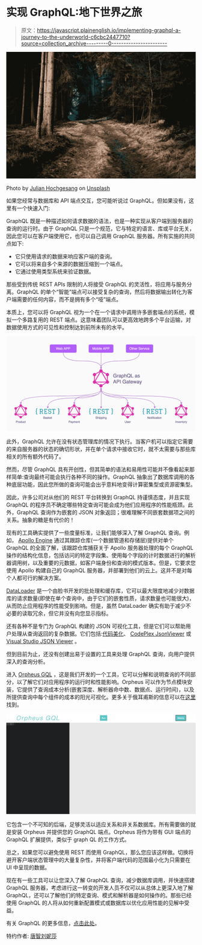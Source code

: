 # 实现 GraphQL:地下世界之旅

> 原文：<https://javascript.plainenglish.io/implementing-graphql-a-journey-to-the-underworld-c6cbc2447710?source=collection_archive---------0----------------------->

![](img/0284c5157b0fe476b5a72eb9930c0710.png)

Photo by [Julian Hochgesang](https://unsplash.com/@julianhochgesang?utm_source=medium&utm_medium=referral) on [Unsplash](https://unsplash.com?utm_source=medium&utm_medium=referral)

如果您经常与数据库和 API 端点交互，您可能听说过 GraphQL。但如果没有，这里有一个快速入门:

GraphQL 既是一种描述如何请求数据的语法，也是一种实现从客户端到服务器的查询的运行时。由于 GraphQL 只是一个规范，它与特定的语言、库或平台无关，因此您可以在客户端使用它，也可以自己调用 GraphQL 服务器。所有实施的共同点如下:

*   它只使用请求的数据来响应客户端的查询。
*   它可以将来自多个来源的数据压缩到一个端点。
*   它通过使用类型系统来验证数据。

那些受到传统 REST APIs 限制的人将接受 GraphQL 的灵活性，将应用与服务分离。GraphQL 的单个“智能”端点可以接受复杂的查询，然后将数据输出转化为客户端需要的任何内容，而不是拥有多个“哑”端点。

本质上，您可以将 GraphQL 视为一个在一个请求中调用许多嵌套端点的系统，模拟一个多路复用的 REST 端点。这意味着团队可以更高效地跨多个平台运输，对数据使用方式的可见性和控制达到前所未有的水平。

![](img/6bfc9c583d37ee6e30d90f9b49c037aa.png)

此外，GraphQL 允许在没有状态管理库的情况下执行。当客户机可以指定它需要的来自服务器的状态的确切形状，并在单个请求中接收它时，就不太需要与那些库相关的所有额外代码了。

然而，尽管 GraphQL 具有开创性，但其简单的语法和易用性可能并不像看起来那样简单:查询最终可能会执行各种不同的操作。GraphQL 抽象出了数据库调用的各种底层功能，因此您所做的查询可能会出乎意料地变得计算密集型或资源密集型。

因此，许多公司对从他们的 REST 平台转换到 GraphQL 持谨慎态度，并且实现 GraphQL 的程序员不确定哪些特定查询可能会成为他们应用程序的性能瓶颈。此外，GraphQL 查询作为嵌套的 JSON 对象返回；很难理解不同嵌套数据项之间的关系。抽象的糖是有代价的！

现有的工具确实提供了一些度量标准，让我们能够深入了解 GraphQL 查询。例如， [Apollo Engine](https://github.com/apollographql/apollo-engine-js) 通过其跟踪仓库(一个数据管道和存储层)提供对单个 GraphQL 的全面了解，该跟踪仓库捕获关于 Apollo 服务器处理的每个 GraphQL 操作的结构化信息，包括访问的特定字段集、使用每个字段的计时数据进行的解析器调用树，以及重要的元数据，如客户端身份和查询的模式版本。但是，它要求您使用 Apollo 构建自己的 GraphQL 服务器，并部署到他们的云上。这并不是对每个人都可行的解决方案。

[DataLoader](https://github.com/facebook/dataloader) 是一个由脸书开发的批处理和缓存库，它可以最大限度地减少对数据库的请求数量(即使在单个查询中，由于它们的嵌套性质，请求数量也可能很大)，从而防止应用程序的性能受到影响。但是，虽然 DataLoader 确实有助于减少不必要的读取冗余，但它并没有向您显示指标。

还有各种不是专门为 GraphQL 构建的 JSON 可视化工具，但是它们可以帮助用户处理从查询返回的复杂数据。它们包括:[代码美化](https://codebeautify.org/jsonviewer)、 [CodePlex JsonViewer](https://archive.codeplex.com) 或 [Visual Studio JSON Viewer](https://marketplace.visualstudio.com/items?itemName=MykolaTarasyuk.JSONViewer) 。

但到目前为止，还没有创建出易于设置的工具来处理 GraphQL 查询，向用户提供深入的查询分析。

进入 [Orpheus GQL](https://github.com/orpheus-gql/orpheus-dist) ，这是我们开发的一个工具，它可以分解和说明查询的不同部分，以了解它们对应用程序的运行时和性能影响。Orpheus 可以作为节点模块安装，它提供了查询成本分析(嵌套深度、解析器命中数、数据点、运行时间)，以及所提供查询中每个组件的成本的阳光可视化。更多关于俄耳甫斯的信息可以在[这里](https://orpheusgql.com/)找到。

![](img/dbabc671a3d760954f53570eac4e54fb.png)

它包含一个不可知的后端，足够灵活以适应关系和非关系数据库。所有需要做的就是安装 Orpheus 并提供您的 GraphQL 端点。Orpheus 将作为带有 GUI 端点的 GraphQL 扩展提供，类似于 graph QL 的工作方式。

总之，如果您可以避免使用 REST 而使用 GraphQL，那么您应该这样做。切换将避开客户端状态管理中的大量复杂性，并将客户端代码的范围最小化为只需要在 UI 中呈现的数据。

现在有一些工具可以让您深入了解 GraphQL 查询，减少数据库调用，并快速搭建 GraphQL 服务器，考虑进行这一转变的开发人员不仅可以从总体上更深入地了解 GraphQL，还可以了解他们的特定查询、模式和解析器是如何操作的。那些已经使用 GraphQL 的人将从如何重新配置模式或数据库以优化应用性能的见解中受益。

有关 GraphQL 的更多信息，[点击此处](https://graphql.org/)。

特约作者:
[唐](https://github.com/tttaaannnggg)[智刘](https://github.com/wisdom161)[妮莎](https://github.com/nkchatterjee)